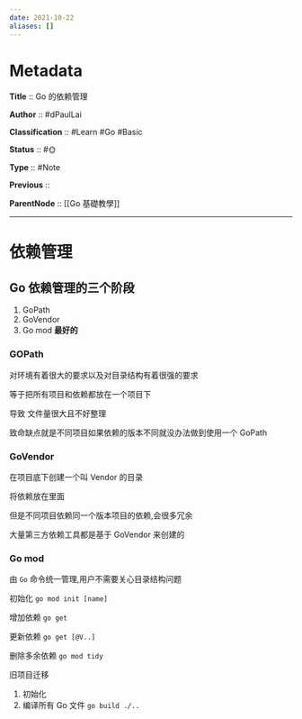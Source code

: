 ```yaml
---
date: 2021-10-22
aliases: []
---
```


# Metadata

**Title** 	  :: Go 的依赖管理

**Author** :: #dPaulLai 

**Classification** :: #Learn #Go #Basic 

**Status**  :: #🌞 

**Type** 	:: #Note 

**Previous** :: 

**ParentNode** :: [[Go 基礎教學]]

---

# 依赖管理

## Go 依赖管理的三个阶段

1. GoPath
2. GoVendor
3. Go mod **最好的**

### GOPath

对环境有着很大的要求以及对目录结构有着很强的要求

等于把所有项目和依赖都放在一个项目下

导致 文件量很大且不好整理

致命缺点就是不同项目如果依赖的版本不同就没办法做到使用一个 GoPath

### GoVendor

在项目底下创建一个叫 Vendor 的目录

将依赖放在里面

但是不同项目依赖同一个版本项目的依赖,会很多冗余

大量第三方依赖工具都是基于 GoVendor 来创建的

### Go mod

由 `Go` 命令统一管理,用户不需要关心目录结构问题

初始化 `go mod init [name]`

增加依赖 `go get `

更新依赖 `go get [@V..]`

删除多余依赖 `go mod tidy`

旧项目迁移

1. 初始化
2. 编译所有 Go 文件 `go build ./..`
